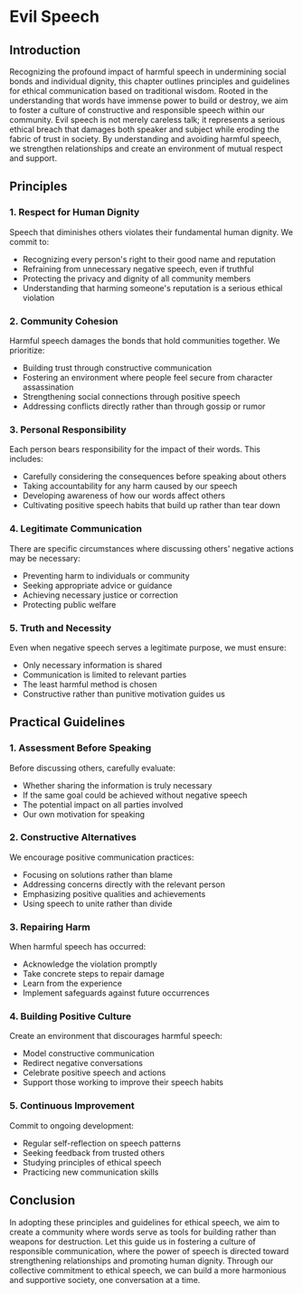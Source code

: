 # Evil Speech

## Introduction

Recognizing the profound impact of harmful speech in undermining social bonds and individual dignity, this chapter outlines principles and guidelines for ethical communication based on traditional wisdom. Rooted in the understanding that words have immense power to build or destroy, we aim to foster a culture of constructive and responsible speech within our community. Evil speech is not merely careless talk; it represents a serious ethical breach that damages both speaker and subject while eroding the fabric of trust in society. By understanding and avoiding harmful speech, we strengthen relationships and create an environment of mutual respect and support.

## Principles

### 1. Respect for Human Dignity

Speech that diminishes others violates their fundamental human dignity. We commit to:
- Recognizing every person's right to their good name and reputation
- Refraining from unnecessary negative speech, even if truthful
- Protecting the privacy and dignity of all community members
- Understanding that harming someone's reputation is a serious ethical violation

### 2. Community Cohesion

Harmful speech damages the bonds that hold communities together. We prioritize:
- Building trust through constructive communication
- Fostering an environment where people feel secure from character assassination
- Strengthening social connections through positive speech
- Addressing conflicts directly rather than through gossip or rumor

### 3. Personal Responsibility

Each person bears responsibility for the impact of their words. This includes:
- Carefully considering the consequences before speaking about others
- Taking accountability for any harm caused by our speech
- Developing awareness of how our words affect others
- Cultivating positive speech habits that build up rather than tear down

### 4. Legitimate Communication

There are specific circumstances where discussing others' negative actions may be necessary:
- Preventing harm to individuals or community
- Seeking appropriate advice or guidance
- Achieving necessary justice or correction
- Protecting public welfare

### 5. Truth and Necessity

Even when negative speech serves a legitimate purpose, we must ensure:
- Only necessary information is shared
- Communication is limited to relevant parties
- The least harmful method is chosen
- Constructive rather than punitive motivation guides us

## Practical Guidelines

### 1. Assessment Before Speaking

Before discussing others, carefully evaluate:
- Whether sharing the information is truly necessary
- If the same goal could be achieved without negative speech
- The potential impact on all parties involved
- Our own motivation for speaking

### 2. Constructive Alternatives

We encourage positive communication practices:
- Focusing on solutions rather than blame
- Addressing concerns directly with the relevant person
- Emphasizing positive qualities and achievements
- Using speech to unite rather than divide

### 3. Repairing Harm

When harmful speech has occurred:
- Acknowledge the violation promptly
- Take concrete steps to repair damage
- Learn from the experience
- Implement safeguards against future occurrences

### 4. Building Positive Culture

Create an environment that discourages harmful speech:
- Model constructive communication
- Redirect negative conversations
- Celebrate positive speech and actions
- Support those working to improve their speech habits

### 5. Continuous Improvement

Commit to ongoing development:
- Regular self-reflection on speech patterns
- Seeking feedback from trusted others
- Studying principles of ethical speech
- Practicing new communication skills

## Conclusion

In adopting these principles and guidelines for ethical speech, we aim to create a community where words serve as tools for building rather than weapons for destruction. Let this guide us in fostering a culture of responsible communication, where the power of speech is directed toward strengthening relationships and promoting human dignity. Through our collective commitment to ethical speech, we can build a more harmonious and supportive society, one conversation at a time.
